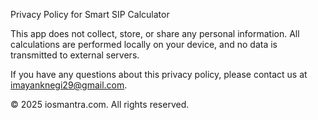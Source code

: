 Privacy Policy for Smart SIP Calculator

This app does not collect, store, or share any personal information. All calculations are performed locally on your device, and no data is transmitted to external servers.

If you have any questions about this privacy policy, please contact us at imayanknegi29@gmail.com.

© 2025 iosmantra.com. All rights reserved.
